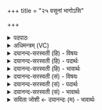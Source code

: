 +++
title = "२५ वसूनां भागोऽसि"

+++
<details><summary>पदपाठः</summary>

वसू॑नाम्। भा॒गः। अ॒सि॒। रु॒द्राणा॑म्। आधि॑पत्य॒मित्याधि॑ऽपत्यम्। चतु॑ष्पात्। चतुः॑पा॒दिति॒ चतुः॑ऽपात्। स्पृ॒तम्। च॒तु॒र्वि॒ꣳश इति॑ चतुःऽवि॒ꣳशः। स्तोमः॑। आ॒दि॒त्याना॑म्। भा॒गः। अ॒सि॒। म॒रुता॑म्। आधि॑पत्य॒मित्याधि॑ऽपत्यम्। गर्भाः॑। स्पृ॒ताः। प॒ञ्च॒वि॒ꣳश इति॑ पञ्चऽवि॒ꣳशः। स्तोमः॑। अदि॑त्यै। भा॒गः। अ॒सि॒। पू॒ष्णः। आधि॑पत्य॒मित्याधि॑ऽपत्यम्। ओजः॑। स्पृ॒तम्। त्रि॒ण॒वः। त्रि॒न॒व इति॑ त्रिऽन॒वः। स्तोमः॑। दे॒वस्य॑। स॒वि॒तुः। भा॒गः। अ॒सि॒। बृह॒स्पतेः॑। आधि॑पत्य॒मित्याधि॑ऽपत्यम्। स॒मीचीः॑। दिशः॑। स्पृ॒ताः। च॒तु॒ष्टो॒मः। च॒तु॒स्तो॒म इति॑ चतुःऽस्तो॒मः। स्तोमः॑। २५।
</details>

<details><summary>अधिमन्त्रम् (VC)</summary>

- वस्वादयो लिङ्गोक्ता देवताः
- विश्वदेव ऋषिः
- स्वराट् संकृतिः
- ऋषभः
</details>

<details><summary>दयानन्द-सरस्वती (हि) - विषयः</summary>

फिर भी पूर्वोक्त विषय अगले मन्त्र में कहा है ॥
</details>

<details><summary>दयानन्द-सरस्वती (हि) - पदार्थः</summary>

पदार्थान्वयभाषाः -  हे विद्वान् ! जो तू (वसूनाम्) अग्नि आदि आठ वा प्रथम कक्षा के विद्वानों का (भागः) सेवने योग्य (असि) है, सो (रुद्राणाम्) दश प्राण आदि ग्यारहवाँ जीव वा मध्यकक्षा के विद्वानों के (आधिपत्यम्) अधिकार को प्राप्त हो, जो (चतुर्विंशः) चौबीस प्रकार का (स्तोमः) स्तुतिकर्त्ता (आदित्यानाम्) बारह महीनों वा उत्तम कक्षा के विद्वानों के (भागः) सेवने योग्य (असि) है, सो तू (चतुष्पात्) गौ आदि पशुओं का (स्पृतम्) सेवन कर (मरुताम्) मनुष्य वा पशुओं के (आधिपत्यम्) अधिष्ठाता हो, जो तू (पञ्चविंशः) पच्चीस प्रकार का (स्तोमः) स्तुति के योग्य (अदित्यै) अखण्डित आकाश का (भागः) विभाग के तुल्य (असि) है, सो तू (पूष्णः) पुष्टिकारक पृथिवी से (स्पृतम्) सेवने योग्य (ओजः) बल को प्राप्त हो के (आधिपत्यम्) अधिकार को (प्राप्नुहि) प्राप्त हो, जो तू (त्रिणवः) सत्ताईस प्रकार का (स्तोमः) स्तुति के योग्य (देवस्य) सुखदाता (सवितुः) पिता का (भागः) विभाग (असि) है, सो तू (बृहस्पतेः) बड़ी वेदरूपी वाणी के पालक ईश्वर के दिये हुए (आधिपत्यम्) अधिकार को प्राप्त हो, जो तू (चतुष्टोमः) चार वेदों से कहने योग्य स्तुतिकर्त्ता है, सो तू (गर्भाः) गर्भ के तुल्य विद्या और शुभ गुणों से आच्छादित (स्पृताः) प्रीतिमान् सज्जन लोग जिन को जानते हैं, उन (समीचीः) सम्यक् प्राप्ति के साधन (स्पृताः) प्रीति का विषय (दिशः) पूर्व दिशाओं को जान ॥२५ ॥
</details>

<details><summary>दयानन्द-सरस्वती (हि) - भावार्थः</summary>

भावार्थभाषाः -  जो सुन्दर स्वभाव आदि गुणों का ग्रहण करते हैं, वे विद्वानों के प्यारे होके सब के अधिष्ठाता होते हैं और जो सब के ऊपर अधिकारी हों, वे मनुष्यों में पिता के समान वर्त्तें ॥२५ ॥
</details>

<details><summary>दयानन्द-सरस्वती (सं) - विषयः</summary>

पुनस्तमेव विषयमाह ॥
</details>

<details><summary>दयानन्द-सरस्वती (सं) - पदार्थः</summary>

पदार्थान्वयभाषाः -  हे विद्वन् ! यस्त्वं वसूनां भागोऽसि, स त्वं रुद्राणामाधिपत्यं गच्छ। यश्चतुर्विंशस्तोम आदित्यानां भागोऽसि, स त्वं चतुष्पात्स्पृतं कुरु, मरुतामाधिपत्यं गच्छ। यस्त्वं पञ्चविंशस्तोमोऽदित्यै भागोऽसि, स त्वं पूष्ण ओजः स्पृतमाधिपत्यं प्राप्नुहि। यस्त्वं त्रिणवः स्तोमो देवस्य सवितुर्भागोऽसि, स त्वं बृहस्पतेराधिपत्यं याहि। यस्त्वं चतुष्टोमोऽसि, स त्वं गर्भाः स्पृता या जानन्ति ताः समीचीः स्पृता दिशो विजानीहि ॥२५ ॥
</details>

<details><summary>दयानन्द-सरस्वती (सं) - भावार्थः</summary>

भावार्थभाषाः -  ये सुशीलत्वादिगुणान् गृह्णन्ति ते विद्वत्प्रियाः सन्तः सर्वाधिष्ठातृत्वं प्राप्नुवन्ति। येऽधिपतयो भवेयुस्ते नृषु पितृवद्वर्त्तन्ताम् ॥२५ ॥
</details>

<details><summary>सविता जोशी ← दयानन्दः (म) - भावार्थः</summary>

भावार्थभाषाः -  ज्यांचा स्वभाव उत्तम असतो ते विद्वानांना प्रिय असतात. ते सर्वांचे अधिष्ठाते असतात. जे वरिष्ठ अधिकारी असतात अशा लोकांनी सर्व माणसांशी पित्याप्रमाणे व्यवहार करावा.
</details>